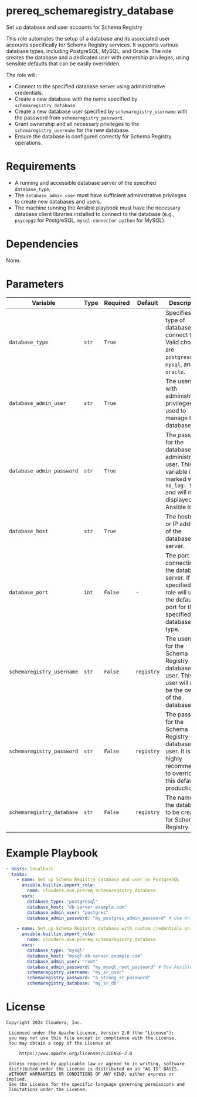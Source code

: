 # prereq_schemaregistry_database

Set up database and user accounts for Schema Registry

This role automates the setup of a database and its associated user accounts specifically for Schema Registry services. It supports various database types, including PostgreSQL, MySQL, and Oracle. The role creates the database and a dedicated user with ownership privileges, using sensible defaults that can be easily overridden.

The role will:
- Connect to the specified database server using administrative credentials.
- Create a new database with the name specified by `schemaregistry_database`.
- Create a new database user specified by `schemaregistry_username` with the password from `schemaregistry_password`.
- Grant ownership and all necessary privileges to the `schemaregistry_username` for the new database.
- Ensure the database is configured correctly for Schema Registry operations.

# Requirements

- A running and accessible database server of the specified `database_type`.
- The `database_admin_user` must have sufficient administrative privileges to create new databases and users.
- The machine running the Ansible playbook must have the necessary database client libraries installed to connect to the database (e.g., `psycopg2` for PostgreSQL, `mysql-connector-python` for MySQL).

# Dependencies

None.

# Parameters

| Variable | Type | Required | Default | Description |
| --- | --- | --- | --- | --- |
| `database_type` | `str` | `True` | | Specifies the type of database to connect to. Valid choices are `postgresql`, `mysql`, and `oracle`. |
| `database_admin_user` | `str` | `True` | | The username with administrative privileges used to manage the database. |
| `database_admin_password` | `str` | `True` | | The password for the database administrative user. This variable is marked with `no_log: true` and will not be displayed in Ansible logs. |
| `database_host` | `str` | `True` | | The hostname or IP address of the database server. |
| `database_port` | `int` | `False` | - | The port for connecting to the database server. If not specified, the role will use the default port for the specified database type. |
| `schemaregistry_username` | `str` | `False` | `registry` | The username for the Schema Registry database user. This user will also be the owner of the database. |
| `schemaregistry_password` | `str` | `False` | `registry` | The password for the Schema Registry database user. It is highly recommended to override this default in production. |
| `schemaregistry_database` | `str` | `False` | `registry` | The name of the database to be created for Schema Registry. |

# Example Playbook

```yaml
- hosts: localhost
  tasks:
    - name: Set up Schema Registry database and user on PostgreSQL
      ansible.builtin.import_role:
        name: cloudera.exe.prereq_schemaregistry_database
      vars:
        database_type: "postgresql"
        database_host: "db-server.example.com"
        database_admin_user: "postgres"
        database_admin_password: "my_postgres_admin_password" # Use Ansible Vault for this

    - name: Set up Schema Registry database with custom credentials on MySQL
      ansible.builtin.import_role:
        name: cloudera.exe.prereq_schemaregistry_database
      vars:
        database_type: "mysql"
        database_host: "mysql-db-server.example.com"
        database_admin_user: "root"
        database_admin_password: "my_mysql_root_password" # Use Ansible Vault for this
        schemaregistry_username: "my_sr_user"
        schemaregistry_password: "a_strong_sr_password"
        schemaregistry_database: "my_sr_db"
```

# License

```
Copyright 2024 Cloudera, Inc.

 Licensed under the Apache License, Version 2.0 (the "License");
 you may not use this file except in compliance with the License.
 You may obtain a copy of the License at

     https://www.apache.org/licenses/LICENSE-2.0

 Unless required by applicable law or agreed to in writing, software
 distributed under the License is distributed on an "AS IS" BASIS,
 WITHOUT WARRANTIES OR CONDITIONS OF ANY KIND, either express or implied.
 See the License for the specific language governing permissions and
 limitations under the License.
```

